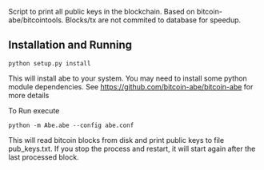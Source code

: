 Script to print all public keys in the blockchain. Based on bitcoin-abe/bitcointools. 
Blocks/tx are not commited to database for speedup. 

Installation and Running
----------------------

    python setup.py install

This will install abe to your system. You may need to install some python
module dependencies. See https://github.com/bitcoin-abe/bitcoin-abe for more
details


To Run execute

    python -m Abe.abe --config abe.conf 

This will read bitcoin blocks from disk and print public keys to file pub_keys.txt.
If you stop the process and restart, it will start again after the last processed
block.   
   
